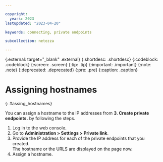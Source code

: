 ```yaml
---

copyright:
  years: 2023
lastupdated: "2023-04-20"

keywords: connecting, private endpoints

subcollection: netezza

---
```

{:external: target="_blank" .external}
{:shortdesc: .shortdesc}
{:codeblock: .codeblock}
{:screen: .screen}
{:tip: .tip}
{:important: .important}
{:note: .note}
{:deprecated: .deprecated}
{:pre: .pre}
{:caption: .caption}

# Assigning hostnames
{: #assing_hostnames}

You can assign a hostname to the IP addresses from **3. Create private endpoints.** by following the steps.

1. Log in to the web console.
1. Go to **Administration > Settings > Private link**.
1. Provide the IP address for each of the private endpoints that you created.  
   The hostname or the URLS are displayed on the page now.
1. Assign a hostname.